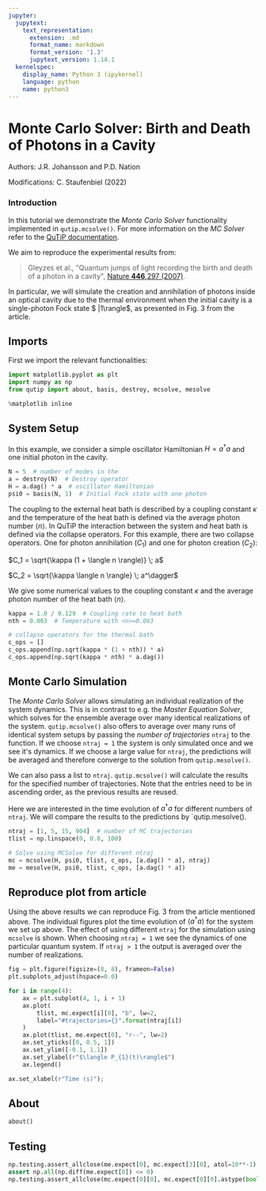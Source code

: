 ```yaml
---
jupyter:
  jupytext:
    text_representation:
      extension: .md
      format_name: markdown
      format_version: '1.3'
      jupytext_version: 1.14.1
  kernelspec:
    display_name: Python 3 (ipykernel)
    language: python
    name: python3
---
```


# Monte Carlo Solver: Birth and Death of Photons in a Cavity

<!-- #region -->
Authors: J.R. Johansson and P.D. Nation

Modifications: C. Staufenbiel (2022)

### Introduction

In this tutorial we demonstrate the *Monte Carlo Solver* functionality implemented in `qutip.mcsolve()`. For more information on the *MC Solver* refer to the [QuTiP documentation](https://qutip.org/docs/latest/guide/dynamics/dynamics-monte.html). 

We aim to reproduce the experimental results from:



>  Gleyzes et al., "Quantum jumps of light recording the birth and death of a photon in a cavity", [Nature **446**,297 (2007)](http://dx.doi.org/10.1038/nature05589).


In particular, we will simulate the creation and annihilation of photons inside an optical cavity due to the thermal environment when the initial cavity is a single-photon Fock state $ |1\rangle$, as presented in Fig. 3 from the article.

## Imports
First we import the relevant functionalities:
<!-- #endregion -->

```python
import matplotlib.pyplot as plt
import numpy as np
from qutip import about, basis, destroy, mcsolve, mesolve

%matplotlib inline
```

## System Setup
In this example, we consider a simple oscillator Hamiltonian $H = a^\dagger a$ and one initial photon in the cavity.

```python
N = 5  # number of modes in the
a = destroy(N)  # Destroy operator
H = a.dag() * a  # oscillator Hamiltonian
psi0 = basis(N, 1)  # Initial Fock state with one photon
```

The coupling to the external heat bath is described by a coupling constant $\kappa$ and the temperature of the heat bath is defined via the average photon number $\langle n \rangle$. In QuTiP the interaction between the system and heat bath is defined via the collapse operators. For this example, there are two collapse operators. One for photon annihilation ($C_1$) and one for photon creation ($C_2$): 

$C_1 = \sqrt{\kappa (1 + \langle n \rangle)} \; a$

$C_2 = \sqrt{\kappa \langle n \rangle} \; a^\dagger$

We give some numerical values to the coupling constant $\kappa$ and the average photon number of the heat bath $\langle n \rangle$.

```python
kappa = 1.0 / 0.129  # Coupling rate to heat bath
nth = 0.063  # Temperature with <n>=0.063

# collapse operators for the thermal bath
c_ops = []
c_ops.append(np.sqrt(kappa * (1 + nth)) * a)
c_ops.append(np.sqrt(kappa * nth) * a.dag())
```

## Monte Carlo Simulation
The *Monte Carlo Solver* allows simulating an individual realization of the system dynamics. This is in contrast to e.g. the *Master Equation Solver*, which solves for the ensemble average over many identical realizations of the system. `qutip.mcsolve()` also offers to average over many runs of identical system setups by passing the *number of trajectories* `ntraj` to the function. If we choose `ntraj = 1` the system is only simulated once and we see it's dynamics. If we choose a large value for `ntraj`, the predictions will be averaged and therefore converge to the solution from `qutip.mesolve()`. 

We can also pass a list to `ntraj`. `qutip.mcsolve()` will calculate the results for the specified number of trajectories. Note that the entries need to be in ascending order, as the previous results are reused.

Here we are interested in the time evolution of $a^\dagger a$ for different numbers of `ntraj`. We will compare the results to the predictions by `qutip.mesolve().

```python
ntraj = [1, 5, 15, 904]  # number of MC trajectories
tlist = np.linspace(0, 0.8, 100)

# Solve using MCSolve for different ntraj
mc = mcsolve(H, psi0, tlist, c_ops, [a.dag() * a], ntraj)
me = mesolve(H, psi0, tlist, c_ops, [a.dag() * a])
```

## Reproduce plot from article
Using the above results we can reproduce Fig. 3 from the article mentioned above. The individual figures plot the time evolution of $\langle a^\dagger a \rangle$ for the system we set up above. The effect of using different `ntraj` for the simulation using `mcsolve` is shown. When choosing `ntraj = 1` we see the dynamics of one particular quantum system. If `ntraj > 1` the output is averaged over the number of realizations. 

```python
fig = plt.figure(figsize=(8, 8), frameon=False)
plt.subplots_adjust(hspace=0.0)

for i in range(4):
    ax = plt.subplot(4, 1, i + 1)
    ax.plot(
        tlist, mc.expect[i][0], "b", lw=2,
        label="#trajectories={}".format(ntraj[i])
    )
    ax.plot(tlist, me.expect[0], "r--", lw=2)
    ax.set_yticks([0, 0.5, 1])
    ax.set_ylim([-0.1, 1.1])
    ax.set_ylabel(r"$\langle P_{1}(t)\rangle$")
    ax.legend()

ax.set_xlabel(r"Time (s)");
```

## About

```python
about()
```

## Testing

```python
np.testing.assert_allclose(me.expect[0], mc.expect[3][0], atol=10**-1)
assert np.all(np.diff(me.expect[0]) <= 0)
np.testing.assert_allclose(mc.expect[0][0], mc.expect[0][0].astype(bool))
```
